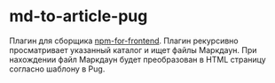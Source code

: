 # md-to-article-pug

Плагин для сборщика [npm-for-frontend](https://github.com/injashkin/npm-for-frontend). Плагин рекурсивно просматривает указанный каталог и ищет файлы Маркдаун. При нахождении файл Маркдаун будет преобразован в HTML страницу согласно шаблону в Pug.
